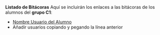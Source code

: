 **Listado de Bitácoras**
Aquí se incluirán los enlaces a las bitácoras de los alumnos del **grupo C1**:

- [Nombre Usuario del Alumno](https://github.com/tu-usuario/practicas-ISE)
- Añadir usuarios copiando y pegando la línea anterior
